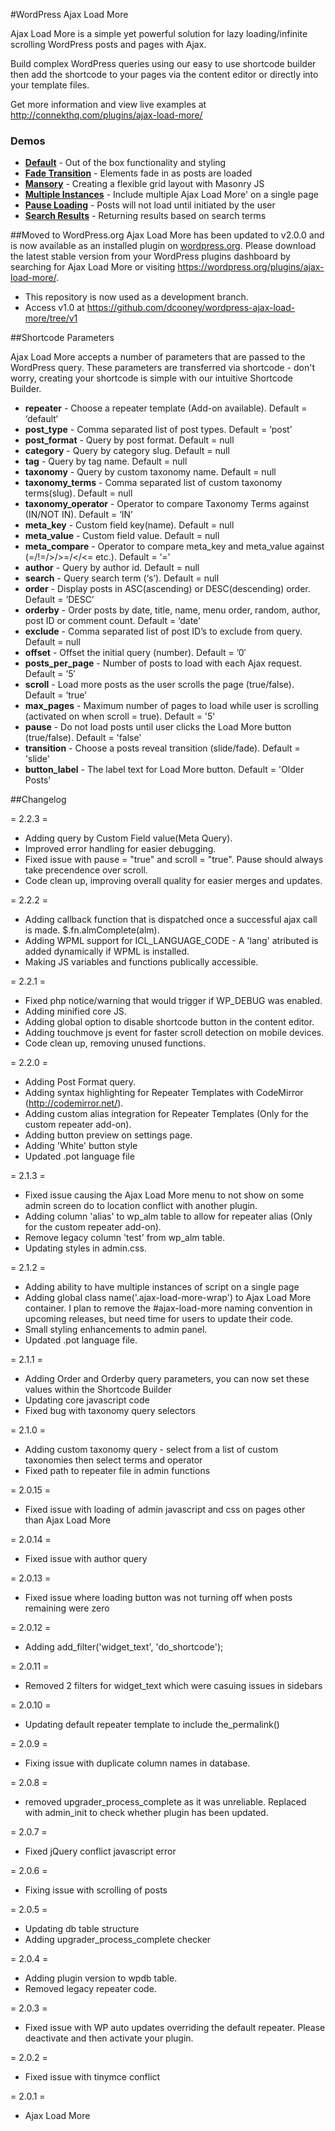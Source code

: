 #WordPress Ajax Load More

Ajax Load More is a simple yet powerful solution for lazy loading/infinite scrolling WordPress posts and pages with Ajax.

Build complex WordPress queries using our easy to use shortcode builder then add the shortcode to your pages via the content editor or directly into your template files.

Get more information and view live examples at http://connekthq.com/plugins/ajax-load-more/



### Demos ###
* **[Default](http://connekthq.com/plugins/ajax-load-more/)** - Out of the box functionality and styling
* **[Fade Transition](http://connekthq.com/plugins/ajax-load-more/examples/fade-transition/)** - Elements fade in as posts are loaded
* **[Mansory](http://connekthq.com/plugins/ajax-load-more/examples/masonry/)** - Creating a flexible grid layout with Masonry JS
* **[Multiple Instances](http://connekthq.com/plugins/ajax-load-more/examples/multiple-instances/)** - Include multiple Ajax Load More' on a single page
* **[Pause Loading](http://connekthq.com/plugins/ajax-load-more/examples/pause-loading/)** - Posts will not load until initiated by the user
* **[Search Results](http://connekthq.com/plugins/ajax-load-more/examples/search-results/)** - Returning results based on search terms


##Moved to WordPress.org
Ajax Load More has been updated to v2.0.0 and is now available as an installed plugin on [wordpress.org](https://wordpress.org/plugins/ajax-load-more/). 
Please download the latest stable version from your WordPress plugins dashboard by searching for Ajax Load More or visiting https://wordpress.org/plugins/ajax-load-more/.

*   This repository is now used as a development branch. 
*   Access v1.0 at https://github.com/dcooney/wordpress-ajax-load-more/tree/v1



##Shortcode Parameters

Ajax Load More accepts a number of parameters that are passed to the WordPress query. These parameters are transferred via shortcode - don't worry, creating your shortcode is simple with our intuitive Shortcode Builder.
 
*   **repeater** - Choose a repeater template (Add-on available). Default = ‘default‘
*   **post_type** - Comma separated list of post types. Default = ‘post’
*   **post_format** - Query by post format. Default = null
*   **category** - Query by category slug. Default = null
*   **tag** - Query by tag name. Default = null
*   **taxonomy** - Query by custom taxonomy name. Default = null
*   **taxonomy_terms** - Comma separated list of custom taxonomy terms(slug). Default = null
*   **taxonomy_operator** - Operator to compare Taxonomy Terms against (IN/NOT IN). Default = ‘IN’
*   **meta_key** - Custom field key(name). Default = null
*   **meta_value** - Custom field value. Default = null
*   **meta_compare** - Operator to compare meta_key and meta_value against (=/!=/>/>=/</<= etc.). Default = ‘=’
*   **author** - Query by author id. Default = null
*   **search** - Query search term (‘s’). Default = null
*   **order** - Display posts in ASC(ascending) or DESC(descending) order. Default = ‘DESC’
*   **orderby** - Order posts by date, title, name, menu order, random, author, post ID or comment count.  Default = ‘date’
*   **exclude** - Comma separated list of post ID’s to exclude from query. Default = null 
*   **offset** - Offset the initial query (number). Default = ’0′
*   **posts_per_page** - Number of posts to load with each Ajax request. Default = ’5′
*   **scroll** - Load more posts as the user scrolls the page (true/false). Default = ‘true’
*   **max_pages** - Maximum number of pages to load while user is scrolling (activated on when scroll = true). Default = '5' 
*   **pause** - Do not load posts until user clicks the Load More button (true/false). Default = 'false'
*   **transition** - Choose a posts reveal transition (slide/fade). Default = 'slide' 
*   **button_label** - The label text for Load More button. Default = 'Older Posts'


##Changelog

= 2.2.3 =
* Adding query by Custom Field value(Meta Query). 
* Improved error handling for easier debugging.
* Fixed issue with pause = "true" and scroll = "true". Pause should always take precendence over scroll. 
* Code clean up, improving overall quality for easier merges and updates.

= 2.2.2 =
* Adding callback function that is dispatched once a successful ajax call is made. $.fn.almComplete(alm). 
* Adding WPML support for ICL_LANGUAGE_CODE - A 'lang' atributed is added dynamically if WPML is installed.
* Making JS variables and functions publically accessible.

= 2.2.1 =
* Fixed php notice/warning that would trigger if WP_DEBUG was enabled. 
* Adding minified core JS.
* Adding global option to disable shortcode button in the content editor.
* Adding touchmove js event for faster scroll detection on mobile devices.
* Code clean up, removing unused functions.

= 2.2.0 =
* Adding Post Format query.
* Adding syntax highlighting for Repeater Templates with CodeMirror (http://codemirror.net/).
* Adding custom alias integration for Repeater Templates (Only for the custom repeater add-on).
* Adding button preview on settings page.
* Adding 'White' button style
* Updated .pot language file

= 2.1.3 =
* Fixed issue causing the Ajax Load More menu to not show on some admin screen do to location conflict with another plugin.
* Adding column 'alias' to wp_alm table to allow for repeater alias (Only for the custom repeater add-on). 
* Remove legacy column 'test' from wp_alm table.  
* Updating styles in admin.css. 

= 2.1.2 =
* Adding ability to have multiple instances of script on a single page
* Adding global class name('.ajax-load-more-wrap') to Ajax Load More container. I plan to remove the #ajax-load-more naming convention in upcoming releases, but need time for users to update their code.
* Small styling enhancements to admin panel.
* Updated .pot language file.

= 2.1.1 =
* Adding Order and Orderby query parameters, you can now set these values within the Shortcode Builder
* Updating core javascript code
* Fixed bug with taxonomy query selectors

= 2.1.0 =
* Adding custom taxonomy query - select from a list of custom taxonomies then select terms and operator
* Fixed path to repeater file in admin functions

= 2.0.15 =
* Fixed issue with loading of admin javascript and css on pages other than Ajax Load More

= 2.0.14 =
* Fixed issue with author query

= 2.0.13 =
* Fixed issue where loading button was not turning off when posts remaining were zero 

= 2.0.12 =
* Adding add_filter('widget_text', 'do_shortcode'); 

= 2.0.11 =
* Removed 2 filters for widget_text which were casuing issues in sidebars

= 2.0.10 =
* Updating default repeater template to include the_permalink()

= 2.0.9 =
* Fixing issue with duplicate column names in database.

= 2.0.8 =
* removed upgrader_process_complete as it was unreliable. Replaced with admin_init to check whether plugin has been updated.

= 2.0.7 =
* Fixed jQuery conflict javascript error

= 2.0.6 =
* Fixing issue with scrolling of posts

= 2.0.5 =
* Updating db table structure
* Adding upgrader_process_complete checker

= 2.0.4 =
* Adding plugin version to wpdb table.
* Removed legacy repeater code.

= 2.0.3 =
* Fixed issue with WP auto updates overriding the default repeater. Please deactivate and then activate your plugin.

= 2.0.2 =
* Fixed issue with tinymce conflict

= 2.0.1 =
* Ajax Load More
